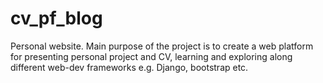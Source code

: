 # cv_pf_blog
Personal website. 
Main purpose of the project is to create a web platform for presenting personal project and CV, learning and exploring along different web-dev frameworks e.g. Django, bootstrap etc.


